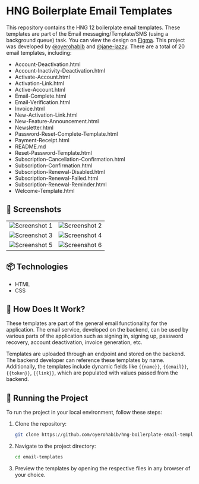 # HNG Boilerplate Email Templates

This repository contains the HNG 12 boilerplate email templates. These templates are part of the Email messaging/Template/SMS (using a background queue) task. You can view the design on [Figma](https://www.figma.com/design/VEItfX6St5NSAqqNHImcxD/HNG-Boilerplate-Designs?node-id=7-8277&m=dev). This project was developed by [@oyerohabib](https://github.com/oyerohabib/) and [@jane-jazzy](jane.ahone.eloundou@gmail.com). There are a total of 20 email templates, including:

- Account-Deactivation.html
- Account-Inactivity-Deactivation.html
- Activate-Account.html
- Activation-Link.html
- Active-Account.html
- Email-Complete.html
- Email-Verification.html
- Invoice.html
- New-Activation-Link.html
- New-Feature-Announcement.html
- Newsletter.html
- Password-Reset-Complete-Template.html
- Payment-Receipt.html
- README.md
- Reset-Password-Template.html
- Subscription-Cancellation-Confirmation.html
- Subscription-Confirmation.html
- Subscription-Renewal-Disabled.html
- Subscription-Renewal-Failed.html
- Subscription-Renewal-Reminder.html
- Welcome-Template.html

## 📸 Screenshots

|                                                   |                                                   |
| :-----------------------------------------------: | :-----------------------------------------------: |
| ![Screenshot 1](https://i.imgur.com/poBNEMH.jpeg) | ![Screenshot 2](https://i.imgur.com/GMW3VXn.jpeg) |
| ![Screenshot 3](https://i.imgur.com/zw9BXUn.jpeg) | ![Screenshot 4](https://i.imgur.com/S0zai60.jpeg) |
| ![Screenshot 5](https://i.imgur.com/PEVn1BC.jpeg) | ![Screenshot 6](https://i.imgur.com/zfy84d7.jpeg) |

## 📦 Technologies

- HTML
- CSS

## 🤔 How Does It Work?

These templates are part of the general email functionality for the application. The email service, developed on the backend, can be used by various parts of the application such as signing in, signing up, password recovery, account deactivation, invoice generation, etc.

Templates are uploaded through an endpoint and stored on the backend. The backend developer can reference these templates by name. Additionally, the templates include dynamic fields like `{{name}}`, `{{email}}`, `{{token}}`, `{{link}}`, which are populated with values passed from the backend.

## 🚦 Running the Project

To run the project in your local environment, follow these steps:

1. Clone the repository:

   ```bash
   git clone https://github.com/oyerohabib/hng-boilerplate-email-templates.git email-templates
   ```

2. Navigate to the project directory:

   ```bash
   cd email-templates
   ```

3. Preview the templates by opening the respective files in any browser of your choice.
